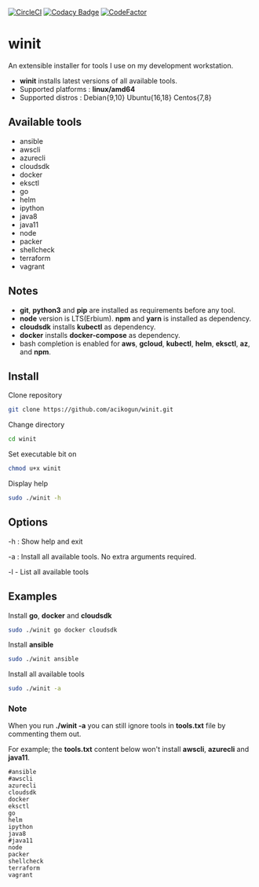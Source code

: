 [![CircleCI](https://circleci.com/gh/acikogun/winit.svg?style=svg)](https://circleci.com/gh/acikogun/winit)
[![Codacy Badge](https://api.codacy.com/project/badge/Grade/51da81193a1848cab9962136cad93fc8)](https://app.codacy.com/manual/acikogun/winit?utm_source=github.com&utm_medium=referral&utm_content=acikogun/winit&utm_campaign=Badge_Grade_Dashboard)
[![CodeFactor](https://www.codefactor.io/repository/github/acikogun/winit/badge)](https://www.codefactor.io/repository/github/acikogun/winit)

# winit

An extensible installer for tools I use on my development workstation.

-  **winit** installs latest versions of all available tools.
-  Supported platforms : **linux/amd64**
-  Supported distros   : Debian{9,10} Ubuntu{16,18} Centos{7,8}

## Available tools

- ansible
- awscli
- azurecli
- cloudsdk
- docker
- eksctl
- go
- helm
- ipython
- java8
- java11
- node
- packer
- shellcheck
- terraform
- vagrant


## Notes

-  **git**, **python3** and **pip** are installed as requirements before any tool.
-  **node** version is LTS(Erbium). **npm** and **yarn** is installed as dependency.
-  **cloudsdk** installs **kubectl** as dependency.
-  **docker** installs **docker-compose** as dependency.
-  bash completion is enabled for **aws**, **gcloud**, **kubectl**, **helm**, **eksctl**, **az**,
   and **npm**.

## Install

 Clone repository

```bash
git clone https://github.com/acikogun/winit.git
```

Change directory

```bash
cd winit
```

Set executable bit on

```bash
chmod u+x winit
```

Display help

```bash
sudo ./winit -h
```

## Options

  -h : Show help and exit

  -a : Install all available tools. No extra arguments required.

  -l - List all available tools

## Examples

Install **go**, **docker** and **cloudsdk**

```bash
sudo ./winit go docker cloudsdk
```

Install **ansible**

```bash
sudo ./winit ansible
```

Install all available tools

```bash
sudo ./winit -a
```
### Note

When you run **./winit -a** you can still ignore tools in **tools.txt** file by commenting them out.

For example; the **tools.txt** content below won't install **awscli**, **azurecli** and **java11**.

```plain
#ansible
#awscli
azurecli
cloudsdk
docker
eksctl
go
helm
ipython
java8
#java11
node
packer
shellcheck
terraform
vagrant
```
